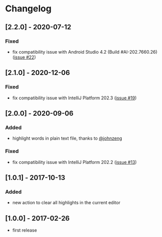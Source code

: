 # Changelog

## [2.2.0] - 2020-07-12

### Fixed

- fix compatibility issue with Android Studio 4.2 (Build #AI-202.7660.26) ([issue #22](../../issues/22))

## [2.1.0] - 2020-12-06

### Fixed

- fix compatibility issue with IntelliJ Platform 202.3 ([issue #19](../../issues/19))

## [2.0.0] - 2020-09-06

### Added

- highlight words in plain text file, thanks to [@johnzeng](https://github.com/johnzeng)

### Fixed

- fix compatibility issue with IntelliJ Platform 202.2 ([issue #13](../../issues/13))

## [1.0.1] - 2017-10-13

### Added

- new action to clear all highlights in the current editor

## [1.0.0] - 2017-02-26

- first release
